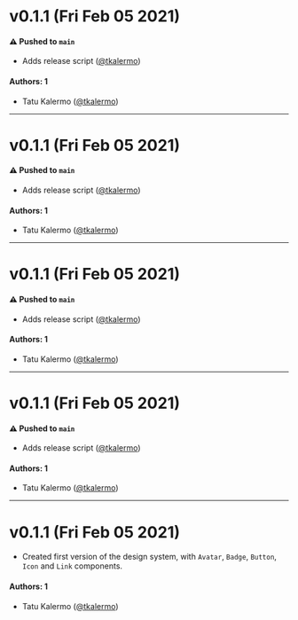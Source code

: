 # v0.1.1 (Fri Feb 05 2021)

#### ⚠️ Pushed to `main`

- Adds release script ([@tkalermo](https://github.com/tkalermo))

#### Authors: 1

- Tatu Kalermo ([@tkalermo](https://github.com/tkalermo))

---

# v0.1.1 (Fri Feb 05 2021)

#### ⚠️ Pushed to `main`

- Adds release script ([@tkalermo](https://github.com/tkalermo))

#### Authors: 1

- Tatu Kalermo ([@tkalermo](https://github.com/tkalermo))

---

# v0.1.1 (Fri Feb 05 2021)

#### ⚠️ Pushed to `main`

- Adds release script ([@tkalermo](https://github.com/tkalermo))

#### Authors: 1

- Tatu Kalermo ([@tkalermo](https://github.com/tkalermo))

---

# v0.1.1 (Fri Feb 05 2021)

#### ⚠️ Pushed to `main`

- Adds release script ([@tkalermo](https://github.com/tkalermo))

#### Authors: 1

- Tatu Kalermo ([@tkalermo](https://github.com/tkalermo))

---

# v0.1.1 (Fri Feb 05 2021)

- Created first version of the design system, with `Avatar`, `Badge`, `Button`, `Icon` and `Link` components.

#### Authors: 1

- Tatu Kalermo ([@tkalermo](https://github.com/tkalermo))
